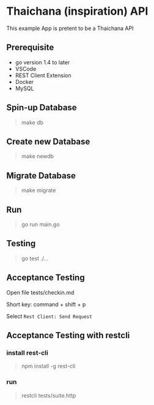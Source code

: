 # Thaichana (inspiration) API

This example App is pretent to be a Thaichana API

## Prerequisite

- go version 1.4 to later
- VSCode
- REST Client Extension
- Docker
- MySQL

## Spin-up Database

> make db

## Create new Database

> make newdb

## Migrate Database

> make migrate

## Run

> go run main.go

## Testing

> go test ./...

## Acceptance Testing

Open file tests/checkin.md

Short key: command + shift + p

Select `Rest Client: Send Request`

## Acceptance Testing with restcli

### install rest-cli

> npm install -g rest-cli

### run

> restcli tests/suite.http
